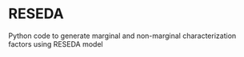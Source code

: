 # RESEDA
Python code to generate marginal and non-marginal characterization factors using RESEDA model
